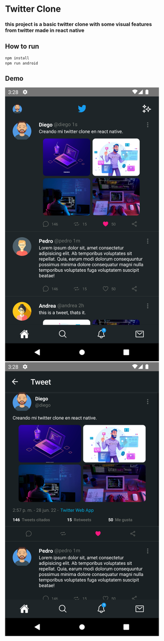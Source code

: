 # Twitter Clone

### this project is a basic twitter clone with some visual features from twitter made in react native

## How to run

```bash
npm install
npm run android
```

## Demo

![demo asset](./md-assets/1.png)
![demo asset](./md-assets/2.png)
